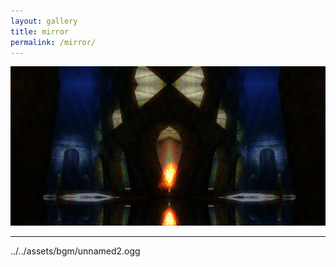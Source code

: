 ```yaml
---
layout: gallery
title: mirror
permalink: /mirror/
---
```


![mirror](/assets/images/mirror.png)

---

../../assets/bgm/unnamed2.ogg

